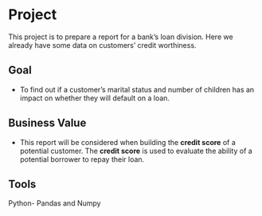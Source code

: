 # Project

This project is to prepare a report for a bank’s loan division. Here we already have some data on customers’ credit worthiness. 


## Goal

- To find out if a customer’s marital status and number of children has an impact on whether they will default on a loan.

## Business Value

- This report will be considered when building the **credit score** of a potential customer. The **credit score** is used to evaluate the ability of a potential borrower to repay their loan.

## Tools

Python- Pandas and Numpy

